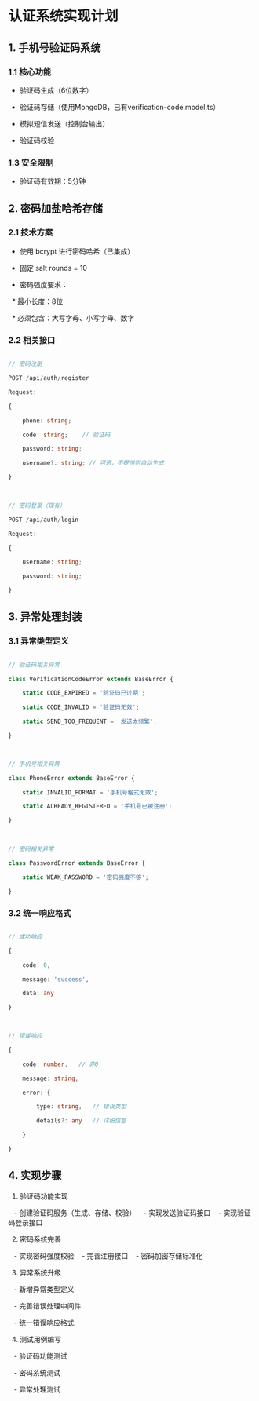# 认证系统实现计划

  

## 1. 手机号验证码系统

  

### 1.1 核心功能

- 验证码生成（6位数字）

- 验证码存储（使用MongoDB，已有verification-code.model.ts）

- 模拟短信发送（控制台输出）

- 验证码校验


### 1.3 安全限制

- 验证码有效期：5分钟

## 2. 密码加盐哈希存储

### 2.1 技术方案

- 使用 bcrypt 进行密码哈希（已集成）

- 固定 salt rounds = 10

- 密码强度要求：

  * 最小长度：8位

  * 必须包含：大写字母、小写字母、数字

### 2.2 相关接口

```typescript

// 密码注册

POST /api/auth/register

Request:

{

    phone: string;

    code: string;    // 验证码

    password: string;

    username?: string; // 可选，不提供则自动生成

}

  

// 密码登录（现有）

POST /api/auth/login

Request:

{

    username: string;

    password: string;

}

```

## 3. 异常处理封装

### 3.1 异常类型定义

```typescript

// 验证码相关异常

class VerificationCodeError extends BaseError {

    static CODE_EXPIRED = '验证码已过期';

    static CODE_INVALID = '验证码无效';

    static SEND_TOO_FREQUENT = '发送太频繁';

}

  

// 手机号相关异常

class PhoneError extends BaseError {

    static INVALID_FORMAT = '手机号格式无效';

    static ALREADY_REGISTERED = '手机号已被注册';

}

  

// 密码相关异常

class PasswordError extends BaseError {

    static WEAK_PASSWORD = '密码强度不够';

}

```

### 3.2 统一响应格式

```typescript

// 成功响应

{

    code: 0,

    message: 'success',

    data: any

}

  

// 错误响应

{

    code: number,   // 非0

    message: string,

    error: {

        type: string,   // 错误类型

        details?: any   // 详细信息

    }

}

```

## 4. 实现步骤

1. 验证码功能实现

   - 创建验证码服务（生成、存储、校验）
   - 实现发送验证码接口
   - 实现验证码登录接口

2. 密码系统完善

   - 实现密码强度校验
   - 完善注册接口
   - 密码加密存储标准化

3. 异常系统升级

   - 新增异常类型定义

   - 完善错误处理中间件

   - 统一错误响应格式

4. 测试用例编写

   - 验证码功能测试

   - 密码系统测试

   - 异常处理测试
